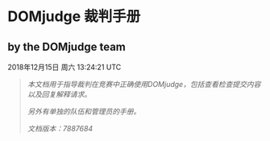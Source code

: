 # DOMjudge 裁判手册

## by the DOMjudge team
2018年12月15日 周六 13:24:21 UTC

> *本文档用于指导裁判在竞赛中正确使用DOMjudge，包括查看检查提交内容以及回复解释请求。*
> 
> *另外有单独的队伍和管理员的手册。*
> 
> *文档版本：7887684*